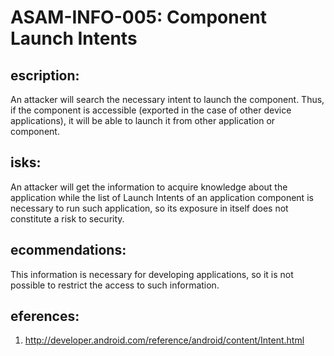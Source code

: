 
# ASAM-INFO-005: Component Launch Intents

## escription:
An attacker will search the necessary intent to launch the component. Thus, if the component is accessible (exported in the case of other device applications), it will be able to launch it from other application or component.

## isks:
An attacker will get the information to acquire knowledge about the application while the list of Launch Intents of an application component is necessary to run such application, so its exposure in itself does not constitute a risk to security.

## ecommendations:
This information is necessary for developing applications, so it is not possible to restrict the access to such information.

## eferences:
1. http://developer.android.com/reference/android/content/Intent.html
